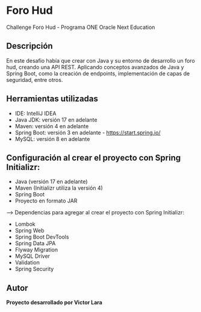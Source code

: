 # Foro Hud
Challenge Foro Hud - Programa ONE Oracle Next Education

## Descripción
En este desafio había que crear con Java y su entorno de desarrollo un foro hud, creando una API REST.
Aplicando conceptos avanzados de Java y Spring Boot, como la creación de endpoints, implementación de capas de seguridad, entre otros.

## Herramientas utilizadas
- IDE: IntelliJ IDEA
- Java JDK: versión 17 en adelante
- Maven: versión 4 en adelante
- Spring Boot: versión 3 en adelante - https://start.spring.io/
- MySQL: versión 8 en adelante 

## Configuración al crear el proyecto con Spring Initializr:
- Java (versión 17 en adelante)
- Maven (Initializr utiliza la versión 4)
- Spring Boot
- Proyecto en formato JAR

--> Dependencias para agregar al crear el proyecto con Spring Initializr:
- Lombok
- Spring Web
- Spring Boot DevTools
- Spring Data JPA
- Flyway Migration
- MySQL Driver
- Validation
- Spring Security
  
## Autor
**Proyecto desarrollado por Victor Lara**

